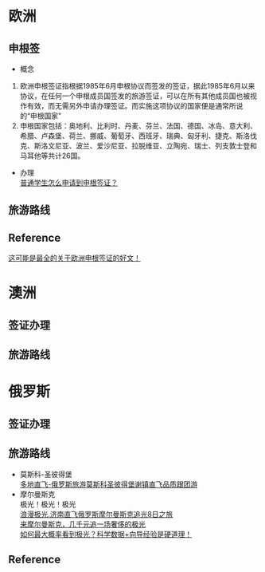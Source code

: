 # 欧洲
## 申根签
- 概念
1. 欧洲申根签证指根据1985年6月申根协议而签发的签证，据此1985年6月以来协议，在任何一个申根成员国签发的旅游签证，可以在所有其他成员国也被视作有效，而无需另外申请办理签证。而实施这项协议的国家便是通常所说的“申根国家”
2. 申根国家包括：奥地利、比利时、丹麦、芬兰、法国、德国、冰岛、意大利、希腊、卢森堡、荷兰、挪威、葡萄牙、西班牙、瑞典、匈牙利、捷克、斯洛伐克、斯洛文尼亚、波兰、爱沙尼亚、拉脱维亚、立陶宛、瑞士、列支敦士登和马耳他等共计26国。
- 办理<br>
[普通学生怎么申请到申根签证？](https://www.zhihu.com/question/26785108)

## 旅游路线

## Reference
[这可能是最全的关于欧洲申根签证的好文！](https://www.douban.com/note/651926347/?from=tag)

# 澳洲
## 签证办理
## 旅游路线

# 俄罗斯

## 签证办理

## 旅游路线
- 莫斯科-圣彼得堡<br>
[多地直飞-俄罗斯旅游莫斯科圣彼得堡谢镇直飞品质跟团游](https://traveldetail.fliggy.com/item.htm?spm=181.11197625.4973973.1.5a6f4a0au8Phrd&id=564897173782)
- 摩尔曼斯克<br>
极光！极光！极光<br>
[浪漫极光.济南直飞俄罗斯摩尔曼斯克追光8日之旅](http://www.mafengwo.cn/sales/2343671.html?cid=1010402&sourceFrom=zhuti-64656-52592)<br>
[来摩尔曼斯克，几千元追一场奢侈的极光](http://www.mafengwo.cn/gonglve/ziyouxing/52592.html)<br>
[如何最大概率看到极光？科学数据+向导经验是硬道理！](http://www.mafengwo.cn/gonglve/ziyouxing/22900.html)<br>

## Reference
